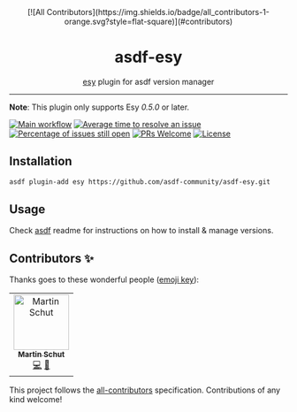 <div align="center">
[![All Contributors](https://img.shields.io/badge/all_contributors-1-orange.svg?style=flat-square)](#contributors)
<h1>asdf-esy</h1>
<span><a href="https://esy.sh">esy</a> plugin for asdf version manager</span>
</div>
<hr />

**Note**: This plugin only supports Esy _0.5.0_ or later.

[![Main workflow](https://github.com/asdf-community/asdf-esy/workflows/Main%20workflow/badge.svg)](https://github.com/asdf-community/asdf-esy/actions)
[![Average time to resolve an issue](https://isitmaintained.com/badge/resolution/asdf-community/asdf-esy.svg)](https://isitmaintained.com/project/asdf-community/asdf-esy 'Average time to resolve an issue')
[![Percentage of issues still open](https://isitmaintained.com/badge/open/asdf-community/asdf-esy.svg)](https://isitmaintained.com/project/asdf-community/asdf-esy 'Percentage of issues still open')
[![PRs Welcome](https://img.shields.io/badge/PRs-welcome-brightgreen.svg)](http://makeapullrequest.com)
[![License](https://img.shields.io/github/license/asdf-community/asdf-esy?color=brightgreen)](https://github.com/asdf-community/asdf-esy/blob/master/LICENSE)

## Installation

```bash
asdf plugin-add esy https://github.com/asdf-community/asdf-esy.git
```

## Usage

Check [asdf](https://github.com/asdf-vm/asdf) readme for instructions on how to
install & manage versions.

## Contributors ✨

Thanks goes to these wonderful people ([emoji key](https://allcontributors.org/docs/en/emoji-key)):

<!-- ALL-CONTRIBUTORS-LIST:START - Do not remove or modify this section -->
<!-- prettier-ignore -->
<table>
  <tr>
    <td align="center"><a href="https://gitlab.com/schutm"><img src="https://avatars3.githubusercontent.com/u/1652928?v=4" width="100px;" alt="Martin Schut"/><br /><sub><b>Martin Schut</b></sub></a><br /><a href="https://github.com/asdf-community/asdf-esy/commits?author=schutm" title="Code">💻</a> <a href="https://github.com/asdf-community/asdf-esy/commits?author=schutm" title="Documentation">📖</a></td>
  </tr>
</table>

<!-- ALL-CONTRIBUTORS-LIST:END -->

This project follows the [all-contributors](https://github.com/all-contributors/all-contributors) specification. Contributions of any kind welcome!